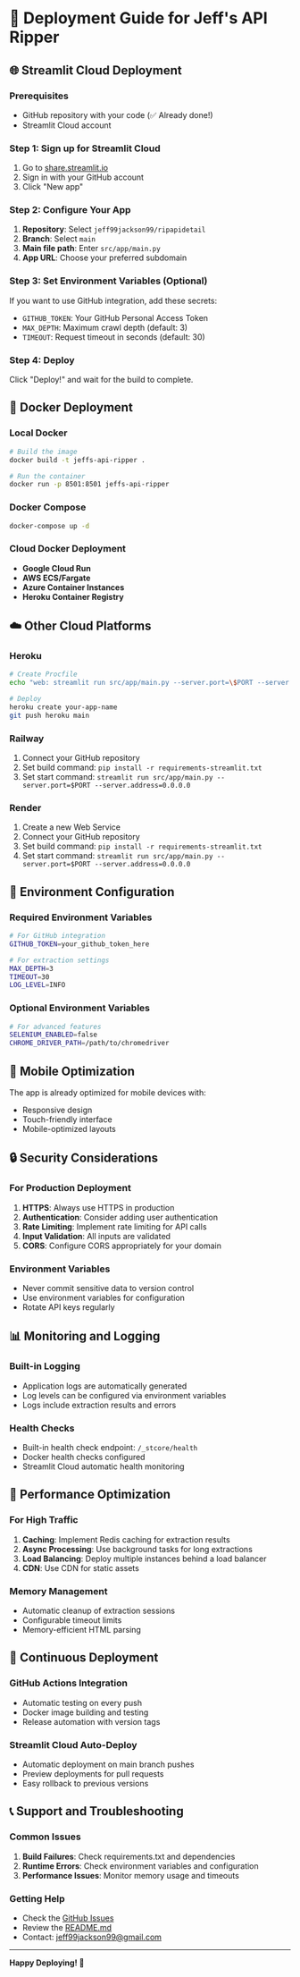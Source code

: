 # 🚀 Deployment Guide for Jeff's API Ripper

## 🌐 Streamlit Cloud Deployment

### Prerequisites
- GitHub repository with your code (✅ Already done!)
- Streamlit Cloud account

### Step 1: Sign up for Streamlit Cloud
1. Go to [share.streamlit.io](https://share.streamlit.io)
2. Sign in with your GitHub account
3. Click "New app"

### Step 2: Configure Your App
1. **Repository**: Select `jeff99jackson99/ripapidetail`
2. **Branch**: Select `main`
3. **Main file path**: Enter `src/app/main.py`
4. **App URL**: Choose your preferred subdomain

### Step 3: Set Environment Variables (Optional)
If you want to use GitHub integration, add these secrets:
- `GITHUB_TOKEN`: Your GitHub Personal Access Token
- `MAX_DEPTH`: Maximum crawl depth (default: 3)
- `TIMEOUT`: Request timeout in seconds (default: 30)

### Step 4: Deploy
Click "Deploy!" and wait for the build to complete.

## 🐳 Docker Deployment

### Local Docker
```bash
# Build the image
docker build -t jeffs-api-ripper .

# Run the container
docker run -p 8501:8501 jeffs-api-ripper
```

### Docker Compose
```bash
docker-compose up -d
```

### Cloud Docker Deployment
- **Google Cloud Run**
- **AWS ECS/Fargate**
- **Azure Container Instances**
- **Heroku Container Registry**

## ☁️ Other Cloud Platforms

### Heroku
```bash
# Create Procfile
echo "web: streamlit run src/app/main.py --server.port=\$PORT --server.address=0.0.0.0" > Procfile

# Deploy
heroku create your-app-name
git push heroku main
```

### Railway
1. Connect your GitHub repository
2. Set build command: `pip install -r requirements-streamlit.txt`
3. Set start command: `streamlit run src/app/main.py --server.port=$PORT --server.address=0.0.0.0`

### Render
1. Create a new Web Service
2. Connect your GitHub repository
3. Set build command: `pip install -r requirements-streamlit.txt`
4. Set start command: `streamlit run src/app/main.py --server.port=$PORT --server.address=0.0.0.0`

## 🔧 Environment Configuration

### Required Environment Variables
```bash
# For GitHub integration
GITHUB_TOKEN=your_github_token_here

# For extraction settings
MAX_DEPTH=3
TIMEOUT=30
LOG_LEVEL=INFO
```

### Optional Environment Variables
```bash
# For advanced features
SELENIUM_ENABLED=false
CHROME_DRIVER_PATH=/path/to/chromedriver
```

## 📱 Mobile Optimization

The app is already optimized for mobile devices with:
- Responsive design
- Touch-friendly interface
- Mobile-optimized layouts

## 🔒 Security Considerations

### For Production Deployment
1. **HTTPS**: Always use HTTPS in production
2. **Authentication**: Consider adding user authentication
3. **Rate Limiting**: Implement rate limiting for API calls
4. **Input Validation**: All inputs are validated
5. **CORS**: Configure CORS appropriately for your domain

### Environment Variables
- Never commit sensitive data to version control
- Use environment variables for configuration
- Rotate API keys regularly

## 📊 Monitoring and Logging

### Built-in Logging
- Application logs are automatically generated
- Log levels can be configured via environment variables
- Logs include extraction results and errors

### Health Checks
- Built-in health check endpoint: `/_stcore/health`
- Docker health checks configured
- Streamlit Cloud automatic health monitoring

## 🚀 Performance Optimization

### For High Traffic
1. **Caching**: Implement Redis caching for extraction results
2. **Async Processing**: Use background tasks for long extractions
3. **Load Balancing**: Deploy multiple instances behind a load balancer
4. **CDN**: Use CDN for static assets

### Memory Management
- Automatic cleanup of extraction sessions
- Configurable timeout limits
- Memory-efficient HTML parsing

## 🔄 Continuous Deployment

### GitHub Actions Integration
- Automatic testing on every push
- Docker image building and testing
- Release automation with version tags

### Streamlit Cloud Auto-Deploy
- Automatic deployment on main branch pushes
- Preview deployments for pull requests
- Easy rollback to previous versions

## 📞 Support and Troubleshooting

### Common Issues
1. **Build Failures**: Check requirements.txt and dependencies
2. **Runtime Errors**: Check environment variables and configuration
3. **Performance Issues**: Monitor memory usage and timeouts

### Getting Help
- Check the [GitHub Issues](https://github.com/jeff99jackson99/ripapidetail/issues)
- Review the [README.md](README.md)
- Contact: jeff99jackson99@gmail.com

---

**Happy Deploying! 🎉**
